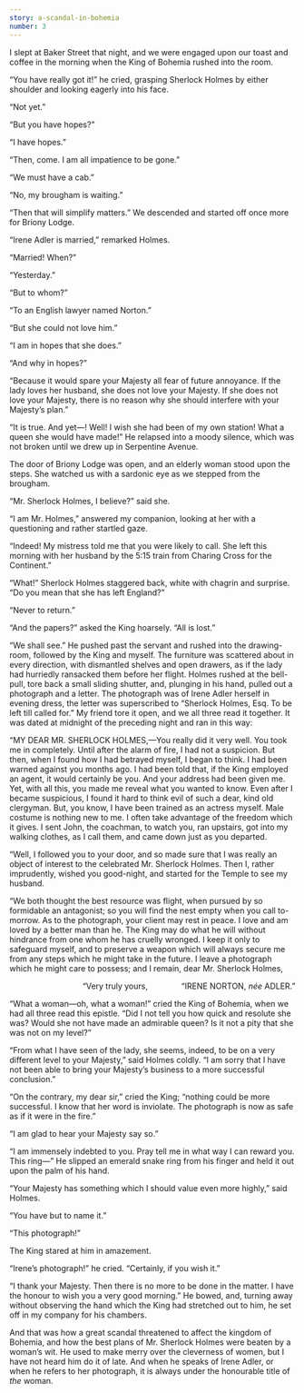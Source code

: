 ```yaml
---
story: a-scandal-in-bohemia
number: 3
---
```


<p>
I slept at Baker Street that night, and we were engaged upon our
toast and coffee in the morning when the King of Bohemia rushed
into the room.
</p><p>
“You have really got it!” he cried, grasping Sherlock Holmes by
either shoulder and looking eagerly into his face.
</p><p>
“Not yet.”
</p><p>
“But you have hopes?”
</p><p>
“I have hopes.”
</p><p>
“Then, come. I am all impatience to be gone.”
</p><p>
“We must have a cab.”
</p><p>
“No, my brougham is waiting.”
</p><p>
“Then that will simplify matters.” We descended and started off
once more for Briony Lodge.
</p><p>
“Irene Adler is married,” remarked Holmes.
</p><p>
“Married! When?”
</p><p>
“Yesterday.”
</p><p>
“But to whom?”
</p><p>
“To an English lawyer named Norton.”
</p><p>
“But she could not love him.”
</p><p>
“I am in hopes that she does.”
</p><p>
“And why in hopes?”
</p><p>
“Because it would spare your Majesty all fear of future
annoyance. If the lady loves her husband, she does not love your
Majesty. If she does not love your Majesty, there is no reason
why she should interfere with your Majesty’s plan.”
</p><p>
“It is true. And yet—! Well! I wish she had been of my own
station! What a queen she would have made!” He relapsed into a
moody silence, which was not broken until we drew up in
Serpentine Avenue.
</p><p>
The door of Briony Lodge was open, and an elderly woman stood
upon the steps. She watched us with a sardonic eye as we stepped
from the brougham.
</p><p>
“Mr. Sherlock Holmes, I believe?” said she.
</p><p>
“I am Mr. Holmes,” answered my companion, looking at her with a
questioning and rather startled gaze.
</p><p>
“Indeed! My mistress told me that you were likely to call. She
left this morning with her husband by the 5:15 train from Charing
Cross for the Continent.”
</p><p>
“What!” Sherlock Holmes staggered back, white with chagrin and
surprise. “Do you mean that she has left England?”
</p><p>
“Never to return.”
</p><p>
“And the papers?” asked the King hoarsely. “All is lost.”
</p><p>
“We shall see.” He pushed past the servant and rushed into the
drawing-room, followed by the King and myself. The furniture was
scattered about in every direction, with dismantled shelves and
open drawers, as if the lady had hurriedly ransacked them before
her flight. Holmes rushed at the bell-pull, tore back a small
sliding shutter, and, plunging in his hand, pulled out a
photograph and a letter. The photograph was of Irene Adler
herself in evening dress, the letter was superscribed to
“Sherlock Holmes, Esq. To be left till called for.” My friend
tore it open, and we all three read it together. It was dated at
midnight of the preceding night and ran in this way:
</p><p>
“MY DEAR MR. SHERLOCK HOLMES,—You really did it very well. You
took me in completely. Until after the alarm of fire, I had not a
suspicion. But then, when I found how I had betrayed myself, I
began to think. I had been warned against you months ago. I had
been told that, if the King employed an agent, it would certainly
be you. And your address had been given me. Yet, with all this,
you made me reveal what you wanted to know. Even after I became
suspicious, I found it hard to think evil of such a dear, kind
old clergyman. But, you know, I have been trained as an actress
myself. Male costume is nothing new to me. I often take advantage
of the freedom which it gives. I sent John, the coachman, to
watch you, ran upstairs, got into my walking clothes, as I call
them, and came down just as you departed.
</p><p>
“Well, I followed you to your door, and so made sure that I was
really an object of interest to the celebrated Mr. Sherlock
Holmes. Then I, rather imprudently, wished you good-night, and
started for the Temple to see my husband.</p><p>“We both thought the
best resource was flight, when pursued by so formidable an
antagonist; so you will find the nest empty when you call
to-morrow. As to the photograph, your client may rest in peace. I
love and am loved by a better man than he. The King may do what
he will without hindrance from one whom he has cruelly wronged. I
keep it only to safeguard myself, and to preserve a weapon which
will always secure me from any steps which he might take in the
future. I leave a photograph which he might care to possess; and
I remain, dear Mr. Sherlock Holmes,
</p><p align="right">
“Very truly yours, &nbsp; &nbsp; &nbsp; &nbsp; &nbsp; &nbsp; &nbsp;
“IRENE NORTON, <em>née</em> ADLER.”
</p><p>
“What a woman—oh, what a woman!” cried the King of Bohemia, when
we had all three read this epistle. “Did I not tell you how quick
and resolute she was? Would she not have made an admirable queen?
Is it not a pity that she was not on my level?”
</p><p>
“From what I have seen of the lady, she seems, indeed, to be on a
very different level to your Majesty,” said Holmes coldly. “I am
sorry that I have not been able to bring your Majesty’s business
to a more successful conclusion.”
</p><p>
“On the contrary, my dear sir,” cried the King; “nothing could be
more successful. I know that her word is inviolate. The
photograph is now as safe as if it were in the fire.”
</p><p>
“I am glad to hear your Majesty say so.”
</p><p>
“I am immensely indebted to you. Pray tell me in what way I can
reward you. This ring—” He slipped an emerald snake ring from
his finger and held it out upon the palm of his hand.
</p><p>
“Your Majesty has something which I should value even more
highly,” said Holmes.
</p><p>
“You have but to name it.”
</p><p>
“This photograph!”
</p><p>
The King stared at him in amazement.
</p><p>
“Irene’s photograph!” he cried. “Certainly, if you wish it.”
</p><p>
“I thank your Majesty. Then there is no more to be done in the
matter. I have the honour to wish you a very good morning.” He
bowed, and, turning away without observing the hand which the
King had stretched out to him, he set off in my company for his
chambers.
</p><p>
And that was how a great scandal threatened to affect the kingdom
of Bohemia, and how the best plans of Mr. Sherlock Holmes were
beaten by a woman’s wit. He used to make merry over the
cleverness of women, but I have not heard him do it of late. And
when he speaks of Irene Adler, or when he refers to her
photograph, it is always under the honourable title of <em>the</em> woman.</p>
